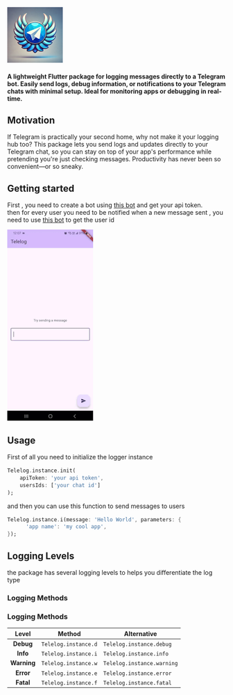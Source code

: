 <!--
This README describes the package. If you publish this package to pub.dev,
this README's contents appear on the landing page for your package.

For information about how to write a good package README, see the guide for
[writing package pages](https://dart.dev/guides/libraries/writing-package-pages).

For general information about developing packages, see the Dart guide for
[creating packages](https://dart.dev/guides/libraries/create-library-packages)
and the Flutter guide for
[developing packages and plugins](https://flutter.dev/developing-packages).
-->


<img src="assets/logo.webp"  width="128" alt="logo"/>

#### A lightweight Flutter package for logging messages directly to a Telegram bot. Easily send logs, debug information, or notifications to your Telegram chats with minimal setup. Ideal for monitoring apps or debugging in real-time.



## Motivation
If Telegram is practically your second home, why not make it your logging hub too? This package lets you send logs and updates directly to your Telegram chat, so you can stay on top of your app's performance while pretending you're just checking messages. Productivity has never been so convenient—or so sneaky.  




## Getting started
First , you need to create a bot using [this bot](https://t.me/BotFather) and get your api token.
<br>
then for every user you need to be notified when a new message sent , you need to use [this bot](https://t.me/userinfobot) to get the user id 
<br>

![](assets/trail.gif)

## Usage
First of all you need to initialize the logger instance
```dart
Telelog.instance.init(
    apiToken: 'your api token',
    usersIds: ['your chat id']
);
```

and then you can use this function to send messages to users

```dart
Telelog.instance.i(message: 'Hello World', parameters: {
      'app name': 'my cool app',
});
```

## Logging Levels

the package has several logging levels to helps you differentiate the log type 

### Logging Methods
### Logging Methods

| **Level**  | **Method**                             | **Alternative**          |
|:----------:|----------------------------------------|--------------------------|
| **Debug**  | `Telelog.instance.d`                  | `Telelog.instance.debug` |
| **Info**   | `Telelog.instance.i`                  | `Telelog.instance.info`  |
| **Warning**| `Telelog.instance.w`                  | `Telelog.instance.warning` |
| **Error**  | `Telelog.instance.e`                  | `Telelog.instance.error` |
| **Fatal**  | `Telelog.instance.f`                  | `Telelog.instance.fatal` |
  